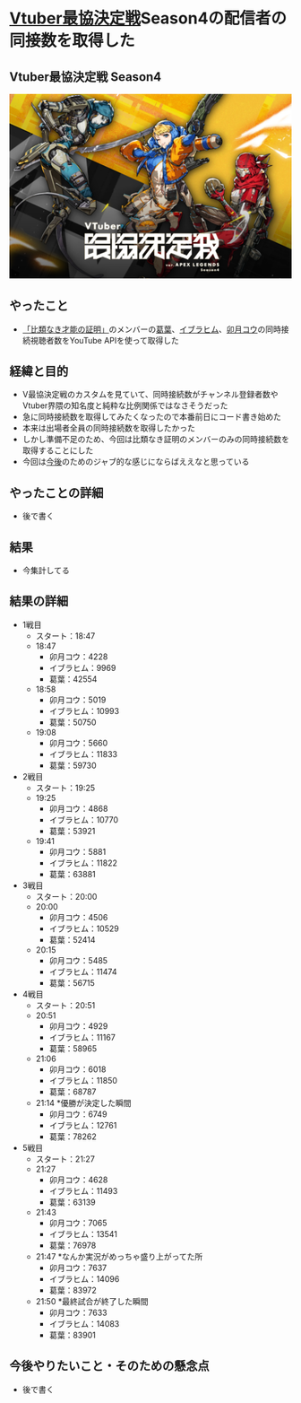 # [Vtuber最協決定戦](https://vtuber-saikyo.jp/)Season4の配信者の同接数を取得した
## Vtuber最協決定戦 Season4
![key visual](https://github.com/ganyarura/analysis-Vsaikyo-s4/blob/readme/image/Vsai-key-visual.png)

## やったこと
- [「比類なき才能の証明」](https://twitter.com/Vamp_Kuzu/status/1515604956111605762?ref_src=twsrc%5Egoogle%7Ctwcamp%5Eserp%7Ctwgr%5Etweet)のメンバーの[葛葉](https://www.nijisanji.jp/members/kuzuha)、[イブラヒム](https://www.nijisanji.jp/members/ibrahim)、[卯月コウ](https://www.nijisanji.jp/members/kou-uzuki)の同時接続視聴者数をYouTube APIを使って取得した

## 経緯と目的
- V最協決定戦のカスタムを見ていて、同時接続数がチャンネル登録者数やVtuber界隈の知名度と純粋な比例関係ではなさそうだった
- 急に同時接続数を取得してみたくなったので本番前日にコード書き始めた
- 本来は出場者全員の同時接続数を取得したかった
- しかし準備不足のため、今回は比類なき証明のメンバーのみの同時接続数を取得することにした
- 今回は[今後](#future)のためのジャブ的な感じにならばええなと思っている

## やったことの詳細
- 後で書く

## 結果
- 今集計してる

## 結果の詳細
- 1戦目
    - スタート：18:47
    - 18:47
        - 卯月コウ：4228
        - イブラヒム：9969
        - 葛葉：42554
    - 18:58
        - 卯月コウ：5019
        - イブラヒム：10993
        - 葛葉：50750
    - 19:08
        - 卯月コウ：5660
        - イブラヒム：11833
        - 葛葉：59730
- 2戦目
    - スタート：19:25
    - 19:25
        - 卯月コウ：4868
        - イブラヒム：10770
        - 葛葉：53921
    - 19:41
        - 卯月コウ：5881
        - イブラヒム：11822
        - 葛葉：63881
- 3戦目
    - スタート：20:00
    - 20:00
        - 卯月コウ：4506
        - イブラヒム：10529
        - 葛葉：52414
    - 20:15
        - 卯月コウ：5485
        - イブラヒム：11474
        - 葛葉：56715
- 4戦目
    - スタート：20:51
    - 20:51
        - 卯月コウ：4929
        - イブラヒム：11167
        - 葛葉：58965
    - 21:06
        - 卯月コウ：6018
        - イブラヒム：11850
        - 葛葉：68787
    - 21:14 *優勝が決定した瞬間
        - 卯月コウ：6749
        - イブラヒム：12761
        - 葛葉：78262
- 5戦目
    - スタート：21:27
    - 21:27
        - 卯月コウ：4628
        - イブラヒム：11493
        - 葛葉：63139
    - 21:43
        - 卯月コウ：7065
        - イブラヒム：13541
        - 葛葉：76978
    - 21:47 *なんか実況がめっちゃ盛り上がってた所
        - 卯月コウ：7637
        - イブラヒム：14096
        - 葛葉：83972
    - 21:50 *最終試合が終了した瞬間
        - 卯月コウ：7633
        - イブラヒム：14083
        - 葛葉：83901

<a id="future"></a>
## 今後やりたいこと・そのための懸念点
- 後で書く
